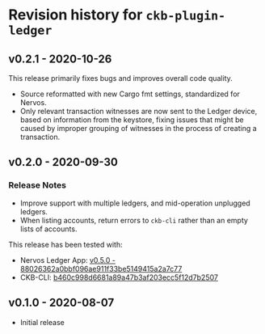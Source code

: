 # Revision history for `ckb-plugin-ledger`

## v0.2.1 - 2020-10-26

This release primarily fixes bugs and improves overall code quality.

- Source reformatted with new Cargo fmt settings, standardized for Nervos.
- Only relevant transaction witnesses are now sent to the Ledger device, based
  on information from the keystore, fixing issues that might be caused by
  improper grouping of witnesses in the process of creating a transaction.

## v0.2.0 - 2020-09-30

### Release Notes
- Improve support with multiple ledgers, and mid-operation unplugged ledgers.
- When listing accounts, return errors to `ckb-cli` rather than an empty lists of accounts.

This release has been tested with:
- Nervos Ledger App: [v0.5.0 - 88026362a0bbf096ae911f33be5149415a2a7c77](https://github.com/obsidiansystems/ledger-app-nervos/releases/tag/v0.5.0)
- CKB-CLI: [b460c998d6681a89a47b3af203ecc5f12d7b2507](https://github.com/obsidiansystems/ckb-cli/commit/b460c998d6681a89a47b3af203ecc5f12d7b2507)

## v0.1.0 - 2020-08-07

* Initial release
